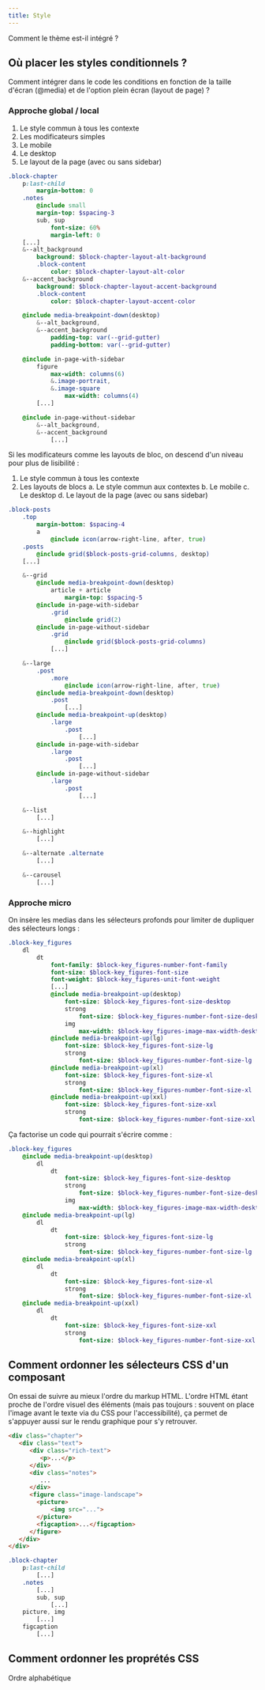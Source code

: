 ```yaml
---
title: Style
---
```


Comment le thème est-il intégré ?

## Où placer les styles conditionnels ? 

Comment intégrer dans le code les conditions en fonction de la taille d'écran (@media) et de l'option plein écran (layout de page) ?

### Approche global / local 

1. Le style commun à tous les contexte
2. Les modificateurs simples
3. Le mobile
4. Le desktop
5. Le layout de la page (avec ou sans sidebar)

```sass
.block-chapter
    p:last-child
        margin-bottom: 0
    .notes
        @include small
        margin-top: $spacing-3
        sub, sup
            font-size: 60%
            margin-left: 0
    [...]
    &--alt_background
        background: $block-chapter-layout-alt-background
        .block-content
            color: $block-chapter-layout-alt-color
    &--accent_background
        background: $block-chapter-layout-accent-background
        .block-content
            color: $block-chapter-layout-accent-color

    @include media-breakpoint-down(desktop)
        &--alt_background,
        &--accent_background
            padding-top: var(--grid-gutter)
            padding-bottom: var(--grid-gutter)

    @include in-page-with-sidebar
        figure
            max-width: columns(6)
            &.image-portrait,
            &.image-square
                max-width: columns(4)
        [...]

    @include in-page-without-sidebar
        &--alt_background, 
        &--accent_background
            [...]
```

Si les modificateurs comme les layouts de bloc, on descend d'un niveau pour plus de lisibilité : 

1. Le style commun à tous les contexte
2. Les layouts de blocs
  a. Le style commun aux contextes
  b. Le mobile
  c. Le desktop
  d. Le layout de la page (avec ou sans sidebar)


```sass
.block-posts
    .top
        margin-bottom: $spacing-4
        a
            @include icon(arrow-right-line, after, true)
    .posts
        @include grid($block-posts-grid-columns, desktop)
    [...]

    &--grid
        @include media-breakpoint-down(desktop)
            article + article
                margin-top: $spacing-5
        @include in-page-with-sidebar
            .grid
                @include grid(2)
        @include in-page-without-sidebar
            .grid
                @include grid($block-posts-grid-columns)
            [...]

    &--large
        .post
            .more
                @include icon(arrow-right-line, after, true)
        @include media-breakpoint-down(desktop)
            .post
                [...]
        @include media-breakpoint-up(desktop)
            .large
                .post
                    [...]
        @include in-page-with-sidebar
            .large
                .post
                    [...]
        @include in-page-without-sidebar
            .large
                .post
                    [...]

    &--list
        [...]

    &--highlight
        [...]

    &--alternate .alternate
        [...]

    &--carousel
        [...]

```

### Approche micro

On insère les medias dans les sélecteurs profonds pour limiter de dupliquer des sélecteurs longs : 

```sass
.block-key_figures
    dl
        dt
            font-family: $block-key_figures-number-font-family
            font-size: $block-key_figures-font-size
            font-weight: $block-key_figures-unit-font-weight
            [...]
            @include media-breakpoint-up(desktop)
                font-size: $block-key_figures-font-size-desktop
                strong
                    font-size: $block-key_figures-number-font-size-desktop
                img
                    max-width: $block-key_figures-image-max-width-desktop
            @include media-breakpoint-up(lg)
                font-size: $block-key_figures-font-size-lg
                strong
                    font-size: $block-key_figures-number-font-size-lg
            @include media-breakpoint-up(xl)
                font-size: $block-key_figures-font-size-xl
                strong
                    font-size: $block-key_figures-number-font-size-xl
            @include media-breakpoint-up(xxl)
                font-size: $block-key_figures-font-size-xxl
                strong
                    font-size: $block-key_figures-number-font-size-xxl
```

Ça factorise un code qui pourrait s'écrire comme : 

```sass
.block-key_figures
    @include media-breakpoint-up(desktop)
        dl 
            dt
                font-size: $block-key_figures-font-size-desktop
                strong
                    font-size: $block-key_figures-number-font-size-desktop
                img
                    max-width: $block-key_figures-image-max-width-desktop
    @include media-breakpoint-up(lg)
        dl
            dt
                font-size: $block-key_figures-font-size-lg
                strong
                    font-size: $block-key_figures-number-font-size-lg
    @include media-breakpoint-up(xl)
        dl
            dt
                font-size: $block-key_figures-font-size-xl
                strong
                    font-size: $block-key_figures-number-font-size-xl
    @include media-breakpoint-up(xxl)
        dl
            dt
                font-size: $block-key_figures-font-size-xxl
                strong
                    font-size: $block-key_figures-number-font-size-xxl
```

## Comment ordonner les sélecteurs CSS d'un composant

On essai de suivre au mieux l'ordre du markup HTML. L'ordre HTML étant proche de l'ordre visuel des éléments (mais pas toujours : souvent on place l'image avant le texte via du CSS pour l'accessibilité), ça permet de s'appuyer aussi sur le rendu graphique pour s'y retrouver.


```html
<div class="chapter">
   <div class="text">
      <div class="rich-text">
         <p>...</p>
      </div>
      <div class="notes">
         ...
      </div>
      <figure class="image-landscape">
        <picture>
            <img src="...">
        </picture>
        <figcaption>...</figcaption>
      </figure>
   </div>
</div>
```

```sass
.block-chapter
    p:last-child
        [...]
    .notes
        [...]
        sub, sup
            [...]
    picture, img
        [...]
    figcaption
        [...]
```


## Comment ordonner les proprétés CSS

Ordre alphabétique
